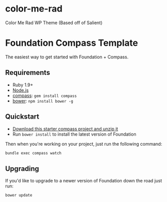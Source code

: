color-me-rad
============

Color Me Rad WP Theme (Based off of Salient)

# Foundation Compass Template

The easiest way to get started with Foundation + Compass.

## Requirements

  * Ruby 1.9+
  * [Node.js](http://nodejs.org)
  * [compass](http://compass-style.org/): `gem install compass`
  * [bower](http://bower.io): `npm install bower -g`

## Quickstart

  * [Download this starter compass project and unzip it](https://github.com/zurb/foundation-compass-template/archive/master.zip)
  * Run `bower install` to install the latest version of Foundation
  
Then when you're working on your project, just run the following command:

```bash
bundle exec compass watch
```

## Upgrading

If you'd like to upgrade to a newer version of Foundation down the road just run:

```bash
bower update
```